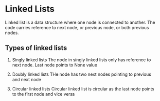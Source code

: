 # Linked Lists

Linked list is a data structure where one node is connected to another. The code carries reference to next node, or previous node, or both previous nodes.

## Types of linked lists

1.  Singly linked lists
    The node in singly linked lists only has reference to next node. Last node points to None value

2.  Doubly linked lists
    THe node has two next nodes pointing to previous and next node

3.  Circular linked lists
    Circular linked list is circular as the last node points to the first node and vice versa
